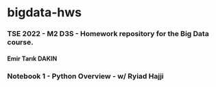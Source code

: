 # bigdata-hws
### TSE 2022 - M2 D3S - Homework repository for the Big Data course.
#### Emir Tarık DAKIN


### Notebook 1 - Python Overview - w/ Ryiad Hajji
